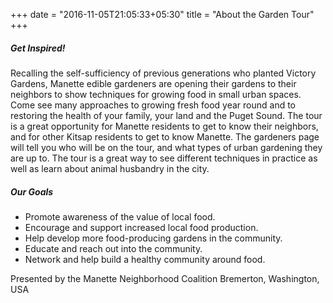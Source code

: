 +++
date = "2016-11-05T21:05:33+05:30"
title = "About the Garden Tour"
+++

##### Get Inspired!

Recalling the self-sufficiency of previous generations who planted Victory Gardens, Manette edible gardeners are opening their gardens to their neighbors to show techniques for growing food in small urban spaces. Come see many approaches to growing fresh food year round and to restoring the health of your family, your land and the Puget Sound. The tour is a great opportunity for Manette residents to get to know their neighbors, and for other Kitsap residents to get to know Manette. The gardeners page will tell you who will be on the tour, and what types of urban gardening they are up to. The tour is a great way to see different techniques in practice as well as learn about animal husbandry in the city.

##### Our Goals

* Promote awareness of the value of local food.
* Encourage and support increased local food production.
* Help develop more food-producing gardens in the community.
* Educate and reach out into the community.
* Network and help build a healthy community around food.

Presented by the Manette Neighborhood Coalition
Bremerton, Washington, USA